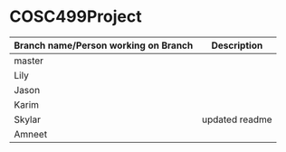 # COSC499Project
Branch name/Person working on Branch | Description
------------ | ------------- 
master |
Lily |
Jason |
Karim |
Skylar | updated readme
Amneet |
